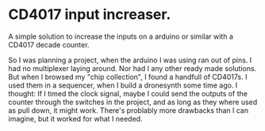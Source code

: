 # CD4017 input increaser.
A simple solution to increase the inputs on a arduino or similar with a CD4017 decade counter.

So I was planning a project, when the arduino I was using ran out of pins. I had no multiplexer laying around. Nor had I any other ready made solutions. But when I browsed my "chip collection", I found a handfull of CD4017s. I used them in a sequencer, when I build a dronesynth some time ago. I thought: If I timed the clock signal, maybe I could send the outputs of the counter through the switches in the project, and as long as they where used as pull down, it might work.
There's problably more drawbacks than I can imagine, but it worked for what I needed.
